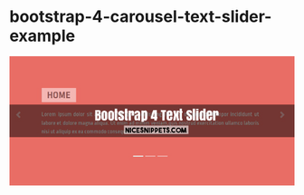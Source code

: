 # bootstrap-4-carousel-text-slider-example

![](https://github.com/tahongtrung/bootstrap-4-carousel-text-slider-example/blob/master/bootstrap-4-carousel-text-slider-example.png)
